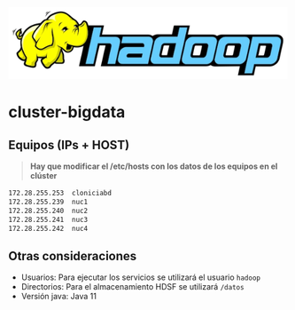 ![Hadoop Logo](./imgs/hadoop.webp)
# cluster-bigdata

## Equipos (IPs + HOST)

> **Hay que modificar el /etc/hosts con los datos de los equipos en el clúster**

```
172.28.255.253	cloniciabd
172.28.255.239	nuc1
172.28.255.240	nuc2
172.28.255.241	nuc3
172.28.255.242	nuc4
```

## Otras consideraciones
- Usuarios: Para ejecutar los servicios se utilizará el usuario `hadoop`
- Directorios: Para el almacenamiento HDSF se utilizará `/datos`
- Versión java: Java 11



